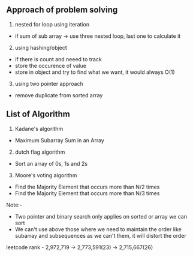 ## Approach of problem solving

1. nested for loop using iteration
- if sum of sub array -> use three nested loop, last one to calculate it

2. using hashing/object
- if there is count and neeed to track
- store the occurence of value
- store in object and try to find what we want, it would always O(1)

3. using two pointer approach
- remove duplicate from sorted array

## List of Algorithm

1. Kadane's algorithm
- Maximum Subarray Sum in an Array

2. dutch flag algorithm
- Sort an array of 0s, 1s and 2s

3. Moore's voting algorithm
- Find the Majority Element that occurs more than N/2 times
- Find the Majority Element that occurs more than N/3 times


Note:- 
- Two pointer and binary search only applies on sorted or array we can sort
- We can't use above those where we need to maintain the order like subarray and subsequences as we can't them, it will distort the order

leetcode rank - 2,972,719 -> 2,773,591(23) -> 2,715,667(26)
